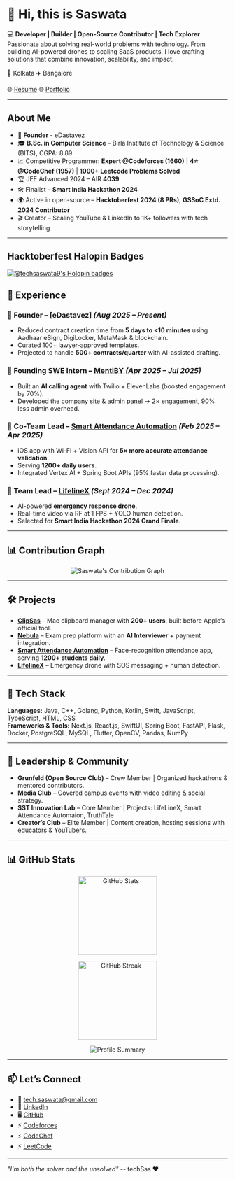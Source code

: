 # 👋 Hi, this is Saswata 

💻 **Developer | Builder | Open-Source Contributor | Tech Explorer**  
Passionate about solving real-world problems with technology. From building AI-powered drones to scaling SaaS products, I love crafting solutions that combine innovation, scalability, and impact.  

📍 Kolkata ✈️ Bangalore

🌐 [Resume](https://docs.google.com/document/d/1vt2okjygoqAORZKMLLCmr99eYCBYVCT-/edit?usp=drive_link&ouid=116293420635970292706&rtpof=true&sd=true)
🌐 [Portfolio](https://docs.google.com/document/d/1xqkHSIuxrC1riBB_X1UvXqMknv3ooEAm7xAzytPymYI/edit?usp=drive_link)  

---

## About Me
- 💼 **Founder** - eDastavez
- 🎓 **B.Sc. in Computer Science** – Birla Institute of Technology & Science (BITS), CGPA: 8.89  
- 📈 Competitive Programmer: **Expert @Codeforces (1660)** | **4⭐ @CodeChef (1957)** | **1000+ Leetcode Problems Solved**  
- 🏆 JEE Advanced 2024 – AIR **4039**
- 🛠️ Finalist – **Smart India Hackathon 2024**  
- 🌍 Active in open-source – **Hacktoberfest 2024 (8 PRs)**, **GSSoC Extd. 2024 Contributor**  
- 🎬 Creator – Scaling YouTube & LinkedIn to 1K+ followers with tech storytelling  

---
## Hacktoberfest Halopin Badges
[![@techsaswata9's Holopin badges](https://holopin.me/techsaswata9)](https://holopin.io/@techsaswata9)

## 💼 Experience  

### 🔹 Founder – [eDastavez] *(Aug 2025 – Present)*  
- Reduced contract creation time from **5 days to <10 minutes** using Aadhaar eSign, DigiLocker, MetaMask & blockchain.  
- Curated 100+ lawyer-approved templates.  
- Projected to handle **500+ contracts/quarter** with AI-assisted drafting.  

### 🔹 Founding SWE Intern – [MentiBY](https://mentiby.com) *(Apr 2025 – Jul 2025)*  
- Built an **AI calling agent** with Twilio + ElevenLabs (boosted engagement by 70%).  
- Developed the company site & admin panel → 2× engagement, 90% less admin overhead.  

### 🔹 Co-Team Lead – [Smart Attendance Automation](https://github.com/techSaswata/Smart-Attendance-System) *(Feb 2025 – Apr 2025)*  
- iOS app with Wi-Fi + Vision API for **5× more accurate attendance validation**.  
- Serving **1200+ daily users**.  
- Integrated Vertex AI + Spring Boot APIs (95% faster data processing).  

### 🔹 Team Lead – [LifelineX](https://drive.google.com/drive/folders/1EeO1gkfqmVTPYmxTtU9GdEZplqs2g7ay?usp=sharing) *(Sept 2024 – Dec 2024)*  
- AI-powered **emergency response drone**.  
- Real-time video via RF at 1 FPS + YOLO human detection.  
- Selected for **Smart India Hackathon 2024 Grand Finale**.  

---

## 📊 Contribution Graph

<p align="center">
  <img src="https://github-readme-activity-graph.vercel.app/graph?username=techSaswata&theme=react-dark&hide_border=true" alt="Saswata's Contribution Graph"/>
</p>

---

## 🛠️ Projects  

- **[ClipSas](https://github.com/techSaswata/ClipSas)** – Mac clipboard manager with **200+ users**, built before Apple’s official tool.  
- **[Nebula](https://github.com/techSaswata/Nebula)** – Exam prep platform with an **AI Interviewer** + payment integration.  
- **[Smart Attendance Automation](https://github.com/techSaswata/Smart-Attendance-System)** – Face-recognition attendance app, serving **1200+ students daily**.  
- **[LifelineX](https://drive.google.com/drive/folders/1EeO1gkfqmVTPYmxTtU9GdEZplqs2g7ay?usp=sharing)** – Emergency drone with SOS messaging + human detection.  

---

## 🧰 Tech Stack  

**Languages:** Java, C++, Golang, Python, Kotlin, Swift, JavaScript, TypeScript, HTML, CSS  
**Frameworks & Tools:** Next.js, React.js, SwiftUI, Spring Boot, FastAPI, Flask, Docker, PostgreSQL, MySQL, Flutter, OpenCV, Pandas, NumPy  

---

## 🌟 Leadership & Community  

- **Grunfeld (Open Source Club)** – Crew Member | Organized hackathons & mentored contributors.  
- **Media Club** – Covered campus events with video editing & social strategy.  
- **SST Innovation Lab** – Core Member | Projects: LifeLineX, Smart Attendance Automaion, TruthTale  
- **Creator’s Club** – Elite Member | Content creation, hosting sessions with educators & YouTubers.  

---

## 📊 GitHub Stats  

<p align="center">
  <img src="https://github-readme-stats.vercel.app/api?username=techSaswata&show_icons=true&theme=radical" alt="GitHub Stats" height="180em"/>
  
</p>

<p align="center">
  <img src="https://streak-stats.demolab.com?user=techSaswata&theme=radical" alt="GitHub Streak" height="180em"/>
</p>

<p align="center">
  <img src="https://github-profile-summary-cards.vercel.app/api/cards/profile-details?username=techSaswata&theme=radical" alt="Profile Summary"/>
</p>

---

## 📫 Let’s Connect  

- 📧 [tech.saswata@gmail.com](mailto:tech.saswata@gmail.com)  
- 💼 [LinkedIn](https://linkedin.com/in/techsas)  
- 🖥️ [GitHub](https://github.com/techSaswata)  
- ⚡ [Codeforces](https://codeforces.com/profile/DarkSyntax)  
- ⚡ [CodeChef](https://www.codechef.com/users/techsaswata)  
- ⚡ [LeetCode]()  

---

*"I'm both the solver and the unsolved"*
-- techSas ❤️ 
